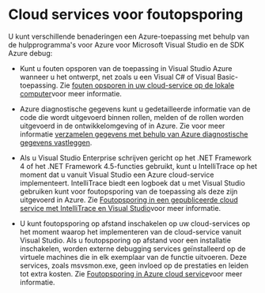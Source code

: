 <properties 
   pageTitle="Debugging Azure Cloud Services | Microsoft Azure"
   description="Debugging Azure Cloud Services"
   services="visual-studio-online"
   documentationCenter="n/a"
   authors="TomArcher"
   manager="douge"
   editor="" />
<tags 
   ms.service="visual-studio-online"
   ms.devlang="multiple"
   ms.topic="article"
   ms.tgt_pltfrm="multiple"
   ms.workload="na"
   ms.date="08/15/2016"
   ms.author="tarcher" />

# <a name="debugging-cloud-services"></a>Cloud services voor foutopsporing

U kunt verschillende benaderingen een Azure-toepassing met behulp van de hulpprogramma's voor Azure voor Microsoft Visual Studio en de SDK Azure debug:

- Kunt u fouten opsporen van de toepassing in Visual Studio Azure wanneer u het ontwerpt, net zoals u een Visual C# of Visual Basic-toepassing. Zie [fouten opsporen in uw cloud-service op de lokale computer](vs-azure-tools-debug-cloud-services-virtual-machines.md#debug-your-cloud-service-on-your-local-computer)voor meer informatie.

- Azure diagnostische gegevens kunt u gedetailleerde informatie van de code die wordt uitgevoerd binnen rollen, melden of de rollen worden uitgevoerd in de ontwikkelomgeving of in Azure. Zie voor meer informatie [verzamelen gegevens met behulp van Azure diagnostische gegevens vastleggen](http://go.microsoft.com/fwlink/p/?LinkId=400450).

- Als u Visual Studio Enterprise schrijven gericht op het .NET Framework 4 of het .NET Framework 4.5-functies gebruikt, kunt u IntelliTrace op het moment dat u vanuit Visual Studio een Azure cloud-service implementeert. IntelliTrace biedt een logboek dat u met Visual Studio gebruiken kunt voor foutopsporing van de toepassing als deze zijn uitgevoerd in Azure. Zie [Foutopsporing in een gepubliceerde cloud service met IntelliTrace en Visual Studio]( http://go.microsoft.com/fwlink/p/?LinkId=623016)voor meer informatie.

- U kunt foutopsporing op afstand inschakelen op uw cloud-services op het moment waarop het implementeren van de cloud-service vanuit Visual Studio. Als u foutopsporing op afstand voor een installatie inschakelen, worden externe debugging services geïnstalleerd op de virtuele machines die in elk exemplaar van de functie uitvoeren. Deze services, zoals msvsmon.exe, geen invloed op de prestaties en leiden tot extra kosten. Zie [Foutopsporing in Azure cloud service](vs-azure-tools-debug-cloud-services-virtual-machines.md#debug-a-cloud-service-in-azure)voor meer informatie.



